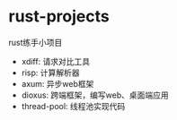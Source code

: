 # rust-projects
rust练手小项目

- xdiff: 请求对比工具
- risp: 计算解析器
- axum: 异步web框架
- dioxus: 跨端框架，编写web、桌面端应用
- thread-pool: 线程池实现代码
